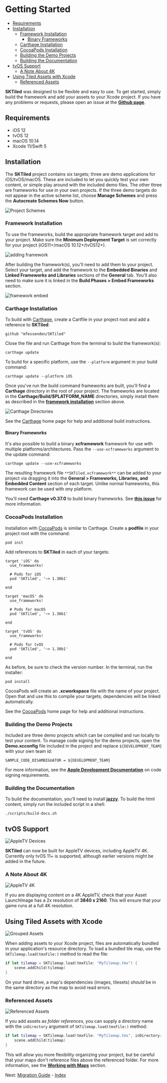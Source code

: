 # Getting Started

- [Requirements](#requirements)
- [Installation](#installation)
    - [Framework Installation](#framework-installation)
        - [Binary Frameworks](#binary-frameworks)
    - [Carthage Installation](#carthage-installation)
    - [CocoaPods Installation](#cocoapods-installation)
    - [Building the Demo Projects](#building-the-demo-projects)
    - [Building the Documentation](#building-the-documentation)
- [tvOS Support](#tvos-support)
    - [A Note About 4K](#a-note-about-4k)
- [Using Tiled Assets with Xcode](#using-tiled-assets-with-xcode)
    - [Referenced Assets](#referenced-assets)


**SKTiled** was designed to be flexible and easy to use. To get started, simply build the framework and add your assets to your Xcode project. If you have any problems or requests, please open an issue at the [**Github page**](https://github.com/mfessenden/SKTiled/issues).


## Requirements

- iOS 12
- tvOS 12
- macOS 10.14
- Xcode 11/Swift 5


## Installation

The **SKTiled** project contains six targets; three are demo applications for iOS/tvOS/macOS. These are included to let you quickly test your own content, or simple play around with the included demo files. The other three are frameworks for use in your own projects. If the three demo targets do not appear in the active scheme list, choose **Manage Schemes** and press the **Autocreate Schemes Now** button.

![Project Schemes](images/project-schemes.png)


### Framework Installation

To use the frameworks, build the appropriate framework target and add to your project. Make sure the **Minimum Deployment Target** is set correctly for your project (iOS11+/macOS 10.12+/tvOS12+).

![adding framework](images/framework.png)

After building the framework(s), you'll need to add them to your project. Select your target, and add the framework to the **Embedded Binaries** and **Linked Frameworks and Libraries** sections of the **General** tab. You'll also need to make sure it is linked in the **Build Phases > Embed Frameworks** section.


![framework embed](images/links.png)


### Carthage Installation

To build with [Carthage](https://github.com/Carthage/Carthage), create a Cartfile in your project root and add a reference to **SKTiled**:

    github "mfessenden/SKTiled"


Close the file and run Carthage from the terminal to build the framework(s):

    carthage update

To build for a specific platform, use the `--platform` argument in your build command:

    carthage update --platform iOS

Once you've run the build command frameworks are built, you'll find a **Carthage** directory in the root of your project. The frameworks are located in the **Carthage/Build/$PLATFORM_NAME** directories, simply install them as described in the [**framework installation**](#framework-installation) section above.

![Carthage Directories](images/carthage_directories.png)

See the [Carthage](https://github.com/Carthage/Carthage) home page for help and additional build instructions.


#### Binary Frameworks

It's also possible to build a binary **xcframework** framework for use with multiple platforms/architectures. Pass the `--use-xcframeworks` argument to the update command:


    carthage update --use-xcframeworks


The resulting framework file `**SKTiled.xcframework**` can be added to your project via dragging it into the **General > Frameworks, Libraries, and Embedded Content** section of each target. Unlike normal frameworks, this framework can be used with *any* platform.


You'll need **Carthage v0.37.0** to build binary frameworks. See [**this issue**][carthage-issue-url] for more information.

### CocoaPods Installation

Installation with [CocoaPods](https://cocoapods.org) is similar to Carthage. Create a **podfile** in your project root with the command:

    pod init

Add references to **SKTiled** in each of your targets:


    target 'iOS' do
      use_frameworks!

      # Pods for iOS
      pod 'SKTiled', '~> 1.30b1'

    end

    target 'macOS' do
      use_frameworks!

      # Pods for macOS
      pod 'SKTiled', '~> 1.30b1'

    end

    target 'tvOS' do
      use_frameworks!

      # Pods for tvOS
      pod 'SKTiled', '~> 1.30b1'

    end


As before, be sure to check the version number. In the terminal, run the installer:

    pod install


CocoaPods will create an **.xcworkspace** file with the name of your project. Open that and use this to compile your targets; dependencies will be linked automatically.


See the [CocoaPods](https://cocoapods.org) home page for help and additional instructions.


### Building the Demo Projects

Included are three demo projects which can be compiled and run locally to test your content. To manage code signing for the demo projects, open the **Demo.xcconfig** file included in the project and replace `${DEVELOPMENT_TEAM}` with your own team id:

```
SAMPLE_CODE_DISAMBIGUATOR = ${DEVELOPMENT_TEAM}
```

For more information, see the [**Apple Development Documentation**][apple-code-signing-url] on code signing requirements.

### Building the Documentation

To build the documentation, you'll need to install [**jazzy**][jazzy-url]. To build the html content, simply run the included script in a shell:

	./scripts/build-docs.sh



## tvOS Support

![AppleTV Devices](images/appletv-devices.png)

**SKTiled** can now be built for AppleTV devices, including AppleTV 4K. Currently only tvOS 11+ is supported, although earlier versions might be added in the future.

### A Note About 4K

![AppleTV 4K](images/appletv-4k-launch.png)

If you are displaying content on a 4K AppleTV, check that your Asset LaunchImage has a 2x resolution of **3840 x 2160**. This will ensure that your game runs at a full 4K resolution.



## Using Tiled Assets with Xcode

![Grouped Assets][xcode-assets-group-img]

When adding assets to your Xcode project, files are automatically bundled in your application's resource directory. To load a bundled tile map, use the `SKTilemap.load(tmxFile:)` method to read the file:


```swift
if let tilemap = SKTilemap.load(tmxFile: "MyTilemap.tmx") {
    scene.addChild(tilemap)
}
```

On your hard drive, a map's dependencies (images, tilesets) *should* be in the same directory as the map to avoid read errors.

### Referenced Assets


![Referenced Assets][xcode-assets-ref-img]

If you add assets as *folder references*, you can supply a directory name with the `inDirectory` argument of `SKTilemap.load(tmxFile:)` method:


```swift
if let tilemap = SKTilemap.load(tmxFile: "MyTilemap.tmx", inDirectory: "Tiled") {
    scene.addChild(tilemap)
}
```

This will allow you more flexibility organizing your project, but be careful that your maps don't reference files above the referenced folder. For more information, see the [**Working with Maps**][working-with-maps-url] section.




Next: [Migration Guide](migration-guide.html) - [Index](Documentation.html)


<!--- Images --->
[xcode-assets-group-img]:images/xcode-assets-group.png
[xcode-assets-ref-img]:images/xcode-assets-referenced.png
[zlib-include-img]:images/zlib-include.png
[new-feature-img]:/Users/michael/git/SKTiled/release/Docs/images/new-feature.svg

<!--- URLs --->

[swift4-url]:https://github.com/mfessenden/SKTiled/tree/swift4
[xcode8-url]:https://github.com/mfessenden/SKTiled/tree/xcode8

[sktilemap-load-url]:SKTilemap.load(tmxFile:inDirectory:delegate:withTilesets:ignoreProperties:loggingLevel:)
[working-with-maps-url]:working-with-maps.html#loading-a-tilemap
[jazzy-url]:https://github.com/realm/jazzy
[apple-code-signing-url]:https://developer.apple.com/library/archive/documentation/Security/Conceptual/CodeSigningGuide/Procedures/Procedures.html
[carthage-issue-url]:https://github.com/Carthage/Carthage/issues/3097
